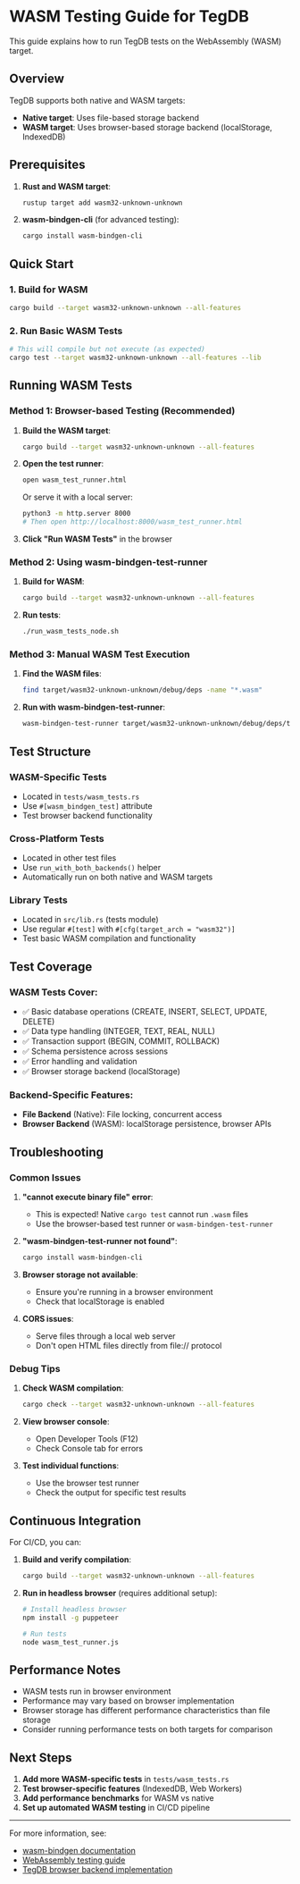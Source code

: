 # WASM Testing Guide for TegDB

This guide explains how to run TegDB tests on the WebAssembly (WASM) target.

## Overview

TegDB supports both native and WASM targets:
- **Native target**: Uses file-based storage backend
- **WASM target**: Uses browser-based storage backend (localStorage, IndexedDB)

## Prerequisites

1. **Rust and WASM target**:
   ```bash
   rustup target add wasm32-unknown-unknown
   ```

2. **wasm-bindgen-cli** (for advanced testing):
   ```bash
   cargo install wasm-bindgen-cli
   ```

## Quick Start

### 1. Build for WASM
```bash
cargo build --target wasm32-unknown-unknown --all-features
```

### 2. Run Basic WASM Tests
```bash
# This will compile but not execute (as expected)
cargo test --target wasm32-unknown-unknown --all-features --lib
```

## Running WASM Tests

### Method 1: Browser-based Testing (Recommended)

1. **Build the WASM target**:
   ```bash
   cargo build --target wasm32-unknown-unknown --all-features
   ```

2. **Open the test runner**:
   ```bash
   open wasm_test_runner.html
   ```
   Or serve it with a local server:
   ```bash
   python3 -m http.server 8000
   # Then open http://localhost:8000/wasm_test_runner.html
   ```

3. **Click "Run WASM Tests"** in the browser

### Method 2: Using wasm-bindgen-test-runner

1. **Build for WASM**:
   ```bash
   cargo build --target wasm32-unknown-unknown --all-features
   ```

2. **Run tests**:
   ```bash
   ./run_wasm_tests_node.sh
   ```

### Method 3: Manual WASM Test Execution

1. **Find the WASM files**:
   ```bash
   find target/wasm32-unknown-unknown/debug/deps -name "*.wasm"
   ```

2. **Run with wasm-bindgen-test-runner**:
   ```bash
   wasm-bindgen-test-runner target/wasm32-unknown-unknown/debug/deps/tegdb-*.wasm
   ```

## Test Structure

### WASM-Specific Tests
- Located in `tests/wasm_tests.rs`
- Use `#[wasm_bindgen_test]` attribute
- Test browser backend functionality

### Cross-Platform Tests
- Located in other test files
- Use `run_with_both_backends()` helper
- Automatically run on both native and WASM targets

### Library Tests
- Located in `src/lib.rs` (tests module)
- Use regular `#[test]` with `#[cfg(target_arch = "wasm32")]`
- Test basic WASM compilation and functionality

## Test Coverage

### WASM Tests Cover:
- ✅ Basic database operations (CREATE, INSERT, SELECT, UPDATE, DELETE)
- ✅ Data type handling (INTEGER, TEXT, REAL, NULL)
- ✅ Transaction support (BEGIN, COMMIT, ROLLBACK)
- ✅ Schema persistence across sessions
- ✅ Error handling and validation
- ✅ Browser storage backend (localStorage)

### Backend-Specific Features:
- **File Backend** (Native): File locking, concurrent access
- **Browser Backend** (WASM): localStorage persistence, browser APIs

## Troubleshooting

### Common Issues

1. **"cannot execute binary file" error**:
   - This is expected! Native `cargo test` cannot run `.wasm` files
   - Use the browser-based test runner or `wasm-bindgen-test-runner`

2. **"wasm-bindgen-test-runner not found"**:
   ```bash
   cargo install wasm-bindgen-cli
   ```

3. **Browser storage not available**:
   - Ensure you're running in a browser environment
   - Check that localStorage is enabled

4. **CORS issues**:
   - Serve files through a local web server
   - Don't open HTML files directly from file:// protocol

### Debug Tips

1. **Check WASM compilation**:
   ```bash
   cargo check --target wasm32-unknown-unknown --all-features
   ```

2. **View browser console**:
   - Open Developer Tools (F12)
   - Check Console tab for errors

3. **Test individual functions**:
   - Use the browser test runner
   - Check the output for specific test results

## Continuous Integration

For CI/CD, you can:

1. **Build and verify compilation**:
   ```bash
   cargo build --target wasm32-unknown-unknown --all-features
   ```

2. **Run in headless browser** (requires additional setup):
   ```bash
   # Install headless browser
   npm install -g puppeteer
   
   # Run tests
   node wasm_test_runner.js
   ```

## Performance Notes

- WASM tests run in browser environment
- Performance may vary based on browser implementation
- Browser storage has different performance characteristics than file storage
- Consider running performance tests on both targets for comparison

## Next Steps

1. **Add more WASM-specific tests** in `tests/wasm_tests.rs`
2. **Test browser-specific features** (IndexedDB, Web Workers)
3. **Add performance benchmarks** for WASM vs native
4. **Set up automated WASM testing** in CI/CD pipeline

---

For more information, see:
- [wasm-bindgen documentation](https://rustwasm.github.io/wasm-bindgen/)
- [WebAssembly testing guide](https://rustwasm.github.io/wasm-bindgen/wasm-bindgen-test/usage.html)
- [TegDB browser backend implementation](src/backends/browser_log_backend.rs) 